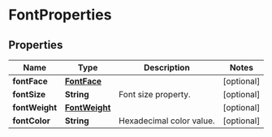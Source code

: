 
# FontProperties

## Properties
Name | Type | Description | Notes
------------ | ------------- | ------------- | -------------
**fontFace** | [**FontFace**](FontFace.md) |  |  [optional]
**fontSize** | **String** | Font size property. |  [optional]
**fontWeight** | [**FontWeight**](FontWeight.md) |  |  [optional]
**fontColor** | **String** | Hexadecimal color value. |  [optional]



